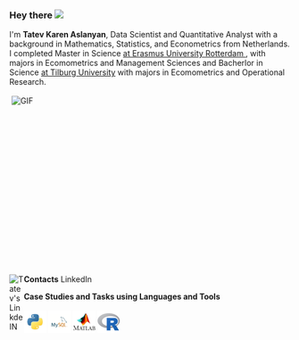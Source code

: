 
### Hey there <img src="https://media.giphy.com/media/hvRJCLFzcasrR4ia7z/giphy.gif" width="25px">

I'm **Tatev Karen Aslanyan**, Data Scientist and Quantitative Analyst with a background in Mathematics, Statistics, and Econometrics from Netherlands. I completed Master in Science <a href="https://www.eur.nl/en" target="_blank"> at Erasmus University Rotterdam </a>, with majors in Ecomometrics and Management Sciences and Bacherlor in Science <a href="https://www.tilburguniversity.edu/"> at Tilburg University</a> with majors in Ecomometrics and Operational Research. <br> <br>
<img align="right" alt="GIF" src="https://cdn.dribbble.com/users/2344801/screenshots/4774578/alphatestersanimation2.gif?raw=true" width="500" height="320"/>
**Contacts**
<img align="left" alt="Tatev's LinkdeIN" width="26px" src="https://image.flaticon.com/icons/png/512/174/174857.png"/> LinkedIn <a href="https://www.linkedin.com/in/tatev-karen-aslanyan-92712114a/"></a>

**Case Studies and Tasks using Languages and Tools**  
<br >
<code><img height="40" src="https://raw.githubusercontent.com/github/explore/80688e429a7d4ef2fca1e82350fe8e3517d3494d/topics/python/python.png"></code>
<code><img height="40" src="https://raw.githubusercontent.com/github/explore/80688e429a7d4ef2fca1e82350fe8e3517d3494d/topics/mysql/mysql.png"></code>
<code><img height="40" src="https://raw.githubusercontent.com/github/explore/80688e429a7d4ef2fca1e82350fe8e3517d3494d/topics/matlab/matlab.png"></code>
<code><img height="40" src="https://raw.githubusercontent.com/github/explore/80688e429a7d4ef2fca1e82350fe8e3517d3494d/topics/r/r.png"></code>








